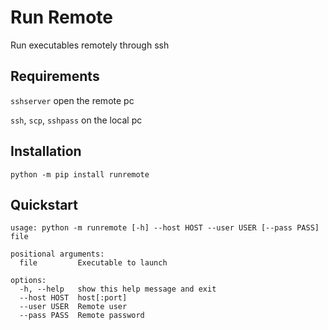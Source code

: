 # Run Remote
Run executables remotely through ssh
## Requirements
`sshserver` open the remote pc

`ssh`, `scp`, `sshpass` on the local pc
## Installation
```
python -m pip install runremote
```
## Quickstart
```
usage: python -m runremote [-h] --host HOST --user USER [--pass PASS] file

positional arguments:
  file         Executable to launch

options:
  -h, --help   show this help message and exit
  --host HOST  host[:port]
  --user USER  Remote user
  --pass PASS  Remote password
```